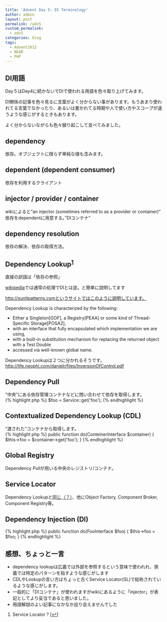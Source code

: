 ```yaml
---
title: 'Advent Day 5: DI Terminology'
author: admin
layout: post
permalink: /adv5
custom_permalink:
  - adv5
categories: blog
tags:
  - Advent2012
  - BEAR
  - PHP
---
```


## DI用語

Day５はDay4に続かないでDIで使われる用語を色々取り上げてみます。

DI関係の記事を色々見るに言葉がよく分からない事があります。もうあまり使われてる言葉でなかったり、あるいは書かれてる時期や人で使い方やスコープが違うような感じがするときもあります。

よく分からないながらも色々掘り起こして並べてみました。

## dependency

依存。オブジェクトに限らず単純な値も含みます。

## dependent (dependent consumer)

依存を利用するクライアント

## injector / provider / container

wikiによると&#8221;an injector (sometimes referred to as a provider or container)&#8221;  
依存をdependentに用意する。&#8221;DIコンテナ&#8221;

## dependency resolution

依存の解決、依存の取得方法。

## Dependency Lookup<sup><a href="#footnote_0_1326" id="identifier_0_1326" class="footnote-link footnote-identifier-link" title="Service Locator ?">1</a></sup>

直接の訳語は「依存の参照」

[wikipedia][1]では通常の処理でDIとは逆。と簡単に説明してます

http://xunitpatterns.comというサイトではこのように説明しています。

Dependency Lookup is characterized by the following:

*   Either a Singleton[GOF], a Registry[PEAA] or some kind of Thread-Specific Storage[POSA2], 
*   with an interface that fully encapsulated which implementation we are using, 
*   with a built-in substitution mechanism for replacing the returned object  
    with a Test Double 
*   accessed via well-known global name. 

Dependency Lookupは２つに分かれるそうです。  
<http://life.neophi.com/danielr/files/InversionOfControl.pdf>

## Dependency Pull

&#8220;中央&#8221;にある依存管理コンテナなどに問い合わせて依存を取得します。  
{% highlight php %}
$foo = Service::get('foo');
{% endhighlight %}

## Contextualized Dependency Lookup (CDL)

&#8220;渡された&#8221;コンテナから取得します。  
{% highlight php %}
public function do(ConteinerInterface $container)
{
    $this->foo = $container->get('foo');
}
{% endhighlight %}

## Global Registry

Dependency Pullが用いる中央のレジストリ/コンテナ。

## Service Locator

Dependency Lookupと[同じ（？）][2]、他にObject Factory, Component Broker, Component Registry等。

## Dependency Injection (DI)

{% highlight php %}
public function do(FooInterface $foo)
{
    $this->foo = $foo;
}
{% endhighlight %}

## 感想、ちょっと一言

*   dependency lookupは広義では外部を参照するという意味で使われれ、狭義では特定のパターンを指すような感じがします
*   CDLやLookupの言い方はちょっと古くService Locator(SL)で総称されているような感じがします。
*   一般的に「DIコンテナ」が使われますがwikiにあるように「injector」が表記としてより妥当であると思いました。
*   用語解説のよい記事になかなか巡り会えませんでした
<ol class="footnotes">
  <li id="footnote_0_1326" class="footnote">
    Service Locator ? [<a href="#identifier_0_1326" class="footnote-link footnote-back-link">&#8617;</a>]
  </li>
</ol>

 [1]: http://en.wikipedia.org/wiki/Dependency_injection
 [2]: http://xunitpatterns.com/Dependency%20Lookup.html
